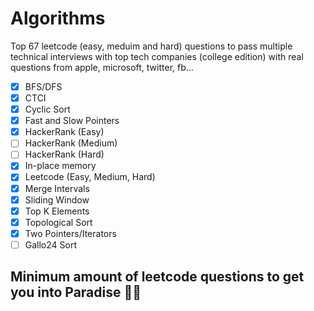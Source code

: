 # Algorithms
Top 67 leetcode (easy, meduim and hard) questions to pass multiple technical interviews with top tech companies (college edition) with real questions from apple, microsoft, twitter, fb...
- [x] BFS/DFS
- [x] CTCI
- [x] Cyclic Sort
- [x] Fast and Slow Pointers
- [x] HackerRank (Easy)
- [ ] HackerRank (Medium)
- [ ] HackerRank (Hard)
- [x] In-place memory
- [x] Leetcode (Easy, Medium, Hard)
- [x] Merge Intervals
- [x] Sliding Window
- [x] Top K Elements
- [x] Topological Sort
- [x] Two Pointers/Iterators
- [ ] Gallo24 Sort

## Minimum amount of leetcode questions to get you into Paradise 🌴🍹
